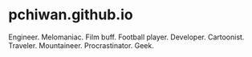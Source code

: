 pchiwan.github.io
=================

Engineer. Melomaniac. Film buff. Football player. Developer. Cartoonist. Traveler. Mountaineer. Procrastinator. Geek.
